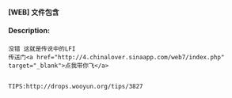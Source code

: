 #### [WEB] 文件包含  

#### Description:   

```
没错 这就是传说中的LFI
传送门<a href="http://4.chinalover.sinaapp.com/web7/index.php" target="_blank">点我带你飞</a>


TIPS:http://drops.wooyun.org/tips/3827
```

